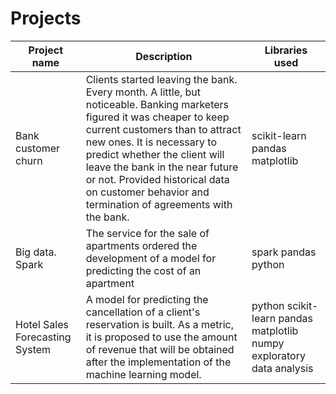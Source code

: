 # Projects
Project name | Description | Libraries used
------ | -----------------------------------------------------------------------------------|----------
Bank customer churn |Clients started leaving the bank. Every month. A little, but noticeable. Banking marketers figured it was cheaper to keep current customers than to attract new ones. It is necessary to predict whether the client will leave the bank in the near future or not. Provided historical data on customer behavior and termination of agreements with the bank.                                                    | scikit-learn pandas matplotlib
Big data. Spark |The service for the sale of apartments ordered the development of a model for predicting the cost of an apartment | spark pandas python
Hotel Sales Forecasting System |A model for predicting the cancellation of a client's reservation is built. As a metric, it is proposed to use the amount of revenue that will be obtained after the implementation of the machine learning model.                    | python scikit-learn pandas matplotlib numpy exploratory data analysis
